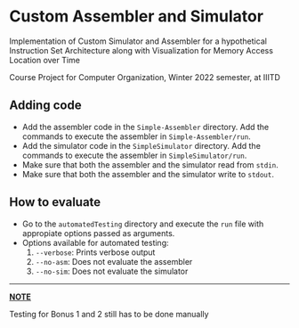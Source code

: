 # Custom Assembler and Simulator
Implementation of Custom Simulator and Assembler for a hypothetical Instruction Set Architecture along with Visualization for Memory Access Location over Time

Course Project for Computer Organization, Winter 2022 semester, at IIITD

## Adding code
* Add the assembler code in the `Simple-Assembler` directory. Add the commands to execute the assembler in `Simple-Assembler/run`.
* Add the simulator code in the `SimpleSimulator` directory. Add the commands to execute the assembler in `SimpleSimulator/run`.
* Make sure that both the assembler and the simulator read from `stdin`.
* Make sure that both the assembler and the simulator write to `stdout`.

## How to evaluate
* Go to the `automatedTesting` directory and execute the `run` file with appropiate options passed as arguments.
* Options available for automated testing:
	1. `--verbose`: Prints verbose output
	2. `--no-asm`: Does not evaluate the assembler
	3. `--no-sim`: Does not evaluate the simulator
 
 ---
<ins>**NOTE**</ins> <br/>

Testing for Bonus 1 and 2 still has to be done manually
